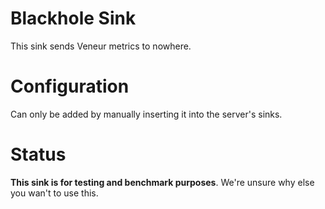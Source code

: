 # Blackhole Sink

This sink sends Veneur metrics to nowhere.

# Configuration

Can only be added by manually inserting it into the server's sinks.

# Status

**This sink is for testing and benchmark purposes**. We're unsure why else you wan't to use this.
